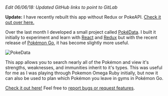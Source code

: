 *Edit 06/06/18: Updated GitHub links to point to GitLab*

**Update:** I have recently rebuilt this app without Redux or PokeAPI. [Check it out over here.](https://keawade.gitlab.io/pokedata)

Over the last month I developed a small project called [PokéData](https://keawade.gitlab.io/pokedata-old). I built it initially to experiment and learn with [React](https://facebook.github.io/react/) and [Redux](http://redux.js.org/) but with the recent release of [Pokémon Go](http://www.pokemon.com/us/pokemon-video-games/pokemon-go/), it has become slightly more useful.

![PokeData](http://image.thum.io/get/width/800/crop/700/https://keawade.gitlab.io/pokedata-old)

This app allows you to search nearly all of the Pokémon and view it's strengths, weaknesses, and immunities inherit to it's types. This was useful for me as I was playing through Pokemon Omega Ruby initially, but now it can also be used to plan which Pokémon you leave in gyms in Pokémon Go.

[Check it out here!](https://keawade.gitlab.io/pokedata-old) Feel free to [report bugs or request features](https://gitlab.com/keawade/pokedata-old/issues).

